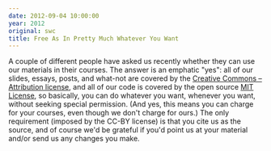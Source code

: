 ```yaml
---
date: 2012-09-04 10:00:00
year: 2012
original: swc
title: Free As In Pretty Much Whatever You Want
---
```

<p>A couple of different people have asked us recently whether they can use our materials in their courses. The answer is an emphatic "yes": all of our slides, essays, posts, and what-not are covered by the <a href="http://creativecommons.org/licenses/by/3.0/">Creative Commons – Attribution license</a>, and all of our code is covered by the open source <a href="http://opensource.org/licenses/mit-license.php">MIT License</a>, so basically, you can do whatever you want, whenever you want, without seeking special permission. (And yes, this means you can charge for your courses, even though we don't charge for ours.) The only requirement (imposed by the CC-BY license) is that you cite us as the source, and of course we'd be grateful if you'd point us at your material and/or send us any changes you make.</p>
